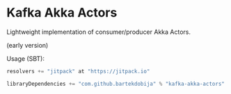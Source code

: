 # Kafka Akka Actors

Lightweight implementation of consumer/producer Akka Actors.

(early version)

Usage (SBT):
```scala
resolvers += "jitpack" at "https://jitpack.io"

libraryDependencies += "com.github.bartekdobija" % "kafka-akka-actors" % "{Tag}"
```